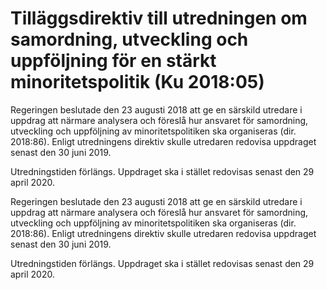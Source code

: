 # Tilläggsdirektiv till utredningen om samordning, utveckling och uppföljning för en stärkt minoritetspolitik (Ku 2018:05)

Regeringen beslutade den 23 augusti 2018 att ge en särskild
utredare i uppdrag att närmare analysera och föreslå hur ansvaret
för samordning, utveckling och uppföljning av minoritetspolitiken
ska organiseras (dir. 2018:86). Enligt utredningens
direktiv skulle utredaren redovisa uppdraget senast den 30 juni
2019.

Utredningstiden förlängs. Uppdraget ska i stället redovisas
senast den 29 april 2020.

Regeringen beslutade den 23 augusti 2018 att ge en särskild
utredare i uppdrag att närmare analysera och föreslå hur ansvaret
för samordning, utveckling och uppföljning av minoritetspolitiken
ska organiseras (dir. 2018:86). Enligt utredningens
direktiv skulle utredaren redovisa uppdraget senast den 30 juni
2019.

Utredningstiden förlängs. Uppdraget ska i stället redovisas
senast den 29 april 2020.
